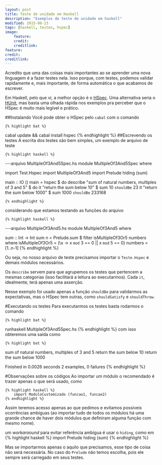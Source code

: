 ```yaml
---
layout: post
title: Teste de unidade em Haskell 
description: "Exemplos de teste de unidade em haskell"
modified: 2015-08-23
tags: [haskell, testes, hspec]
image:
    feature:
    credit:
    creditlink:
feature: 
credit: 
creditlink: 
---
```

       
Acredito que uma das coisas mais importantes ao se aprender uma nova linguagem é a fazer testes nela. Isso porque, com testes, podemos validar rapidamente e, mais importante, de forma automática o que acabamos de escrever.

Em Haskell, pelo que vi, a melhor opção é o [HSpec](http://hspec.github.io/). Uma alternativa seria o [HUnit](http://hackage.haskell.org/package/HUnit), mas basta uma olhada rápida nos exemplos pra perceber que o HSpec é muito mais legível e prático.

##Instalando
Você pode obter o HSpec pelo `cabal` com o comando

    {% highlight bat %}
cabal update && cabal install hspec
    {% endhighlight %}
##Escrevendo os testes
A escrita dos testes são bem simples, um exemplo de arquivo de teste

    {% highlight haskell %}
---arquivo MultipleOf3And5Spec.hs
module MultipleOf3And5Spec where

import Test.Hspec
import MultipleOf3And5
import Prelude hiding (sum)

main :: IO ()
main = hspec $ do
    describe "sum of natural numbers, multiples of 3 and 5" $ do
        it "return the sum below 10" $
            sum 10 `shouldBe` 23
        it "return the sum below 1000" $
            sum 1000 `shouldBe` 233168

    {% endhighlight %}

considerando que estamos testando as funções do arquivo

    {% highlight haskell %}
---arquivo MultipleOf3And5.hs
module MultipleOf3And5 where
        
sum :: Int -> Int
sum n = Prelude.sum $ filter isMultipleOf3Or5 numbers
        where   isMultipleOf3Or5 = (\x -> x `mod` 3 == 0 || x `mod` 5 == 0)
                numbers = [1..n-1]
    {% endhighlight %}

Ou seja, no nosso arquivo de teste precisamos importar o `Teste.Hspec` e demais módulos necessários.

Os `describe` servem para que agrupemos os testes que pertencem a mesmas categorias (isso facilitará a leitura ao executarmos). Cada `it`, idealmente, terá apenas uma asserção.

Nesse exemplo foi usado apenas a função `shouldBe` para validarmos as expectativas, mas o HSpec tem outras, como `shouldSatisfy` e `shouldThrow`.

#Executando os testes
Para executarmos os testes basta rodarmos o comando

    {% highlight bat %}
runhaskell MultipleOf3And5Spec.hs
    {% endhighlight %}
com isso obteremos uma saída como


    {% highlight bat %}
sum of natural numbers, multiples of 3 and 5
  return the sum below 10
  return the sum below 1000

Finished in 0.0026 seconds
2 examples, 0 failures
    {% endhighlight %}

#Observações sobre os códigos
Ao importar um módulo o recomendado é trazer apenas o que será usado, como

    {% highlight haskell %}
        import ModuloCustomizado (funcao1, funcao2)
    {% endhighlight %}

Assim teremos acesso apenas ao que pedimos e evitamos possíveis ocorrências ambíguas (ao importar tudo de todos os módulos há uma grande chance de haver dois módulos que definiram alguma função com mesmo nome).

um *workaraound* para evitar referência ambígua é usar o `hiding`, como em
    {% highlight haskell %}
        import Prelude hiding (sum)
    {% endhighlight %}

Mas se importarmos apenas o aquilo que precisamos, esse tipo de coisa não será necessária. No caso do `Prelude` não temos escolha, pois ele sempre será carregado em seus testes.
